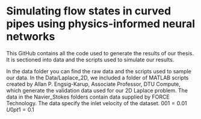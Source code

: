 # Simulating flow states in curved pipes using physics-informed neural networks

This GitHub contains all the code used to generate the results of our thesis. It is sectioned into data and the scripts used to simulate our results. 

In the data folder you can find the raw data and the scripts used to sample our data. In the Data/Laplace_2D, we included a folder of MATLAB scripts created by Allan P. Engsig-Karup, Associate Professor, DTU Compute, which generate the validation data used for our 2D Laplace problem.
The data in the Navier_Stokes folders contain data supplied by FORCE Technology. The data specify the inlet velocity of the dataset. 
$001 = 0.01$
$U0pt1 = 0.1$
